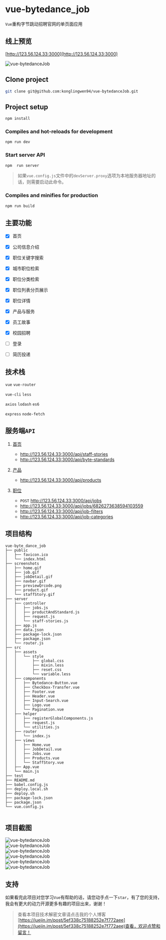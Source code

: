 # vue-bytedance_job

`Vue`重构字节跳动招聘官网的单页面应用

## 线上预览

[http://123.56.124.33:3000](http://123.56.124.33:3000)

![vue-bytedanceJob](./screenshots/previewQrcode.png)

## Clone project

```bash
git clone git@github.com:konglingwen94/vue-bytedanceJob.git
```

## Project setup

```bash
npm install
```

### Compiles and hot-reloads for development

```bash
npm run dev
```

### Start server API

```bash
npm  run server
```

> 如果`vue.config.js`文件中的`devServer.proxy`选项为本地服务器地址的话，则需要启动此命令。

### Compiles and minifies for production

```bash
npm run build
```

## 主要功能

- [x] 首页
- [x] 公司信息介绍
- [x] 职位关键字搜索
- [x] 城市职位检索
- [x] 职位分类检索
- [x] 职位列表分页展示
- [x] 职位详情
- [x] 产品与服务
- [x] 员工故事
- [x] 校园招聘

- [ ] 登录
- [ ] 简历投递

## 技术栈

`vue` `vue-router`

`vue-cli` `less`

`axios` `lodash` `es6`

`express` `node-fetch`

## 服务端`API`

1. [首页](./docs/home.md)
   - http://123.56.124.33:3000/api/staff-stories
   - http://123.56.124.33:3000/api/byte-standards
2. [产品](./docs/product.md)

   - http://123.56.124.33:3000/api/products

3. [职位](./docs/job.md)

   - `POST` http://123.56.124.33:3000/api/jobs

   * http://123.56.124.33:3000/api/jobs/6826273638594103559

   - http://123.56.124.33:3000/api/job-filters

   * http://123.56.124.33:3000/api/job-categories

## 项目结构

```
vue-byte_dance_job
├── public
│   ├── favicon.ico
│   └── index.html
├── screenshots
│   ├── home.gif
│   ├── job.gif
│   ├── jobDetail.gif
│   ├── navbar.gif
│   ├── previewQrcode.png
│   ├── product.gif
│   └── staffStory.gif
├── server
│   ├── controller
│   │   ├── jobs.js
│   │   ├── productAndStandard.js
│   │   ├── request.js
│   │   └── staff-stories.js
│   ├── app.js
│   ├── data.json
│   ├── package-lock.json
│   ├── package.json
│   └── router.js
├── src
│   ├── assets
│   │   └── style
│   │       ├── global.css
│   │       ├── mixin.less
│   │       ├── reset.css
│   │       └── variable.less
│   ├── components
│   │   ├── Bytedance-Button.vue
│   │   ├── Checkbox-Transfer.vue
│   │   ├── Footer.vue
│   │   ├── Header.vue
│   │   ├── Input-Search.vue
│   │   ├── Logo.vue
│   │   └── Pagination.vue
│   ├── helper
│   │   ├── registerGlobalComponents.js
│   │   ├── request.js
│   │   └── utilities.js
│   ├── router
│   │   └── index.js
│   ├── views
│   │   ├── Home.vue
│   │   ├── JobDetail.vue
│   │   ├── Jobs.vue
│   │   ├── Products.vue
│   │   └── StaffStory.vue
│   ├── App.vue
│   └── main.js
├── test
├── README.md
├── babel.config.js
├── deploy.local.sh
├── deploy.sh
├── package-lock.json
├── package.json
└── vue.config.js


```

## 项目截图

![vue-bytedanceJob](./screenshots/navbar.gif)<br>
![vue-bytedanceJob](./screenshots/home.gif)<br>
![vue-bytedanceJob](./screenshots/job.gif)<br>
![vue-bytedanceJob](./screenshots/jobDetail.gif)<br>
![vue-bytedanceJob](./screenshots/product.gif)<br>
![vue-bytedanceJob](./screenshots/staffStory.gif)

## 支持

如果看完此项目对您学习`Vue`有帮助的话，请您动手点一下`star`，有了您的支持，我会有更大的动力开源更多有趣的项目出来，谢谢！

> 查看本项目技术解密文章请点击我的个人博客[https://juejin.im/post/5ef338c75188252e7f772aee](https://juejin.im/post/5ef338c75188252e7f772aee)查看，欢迎点赞和留言！
